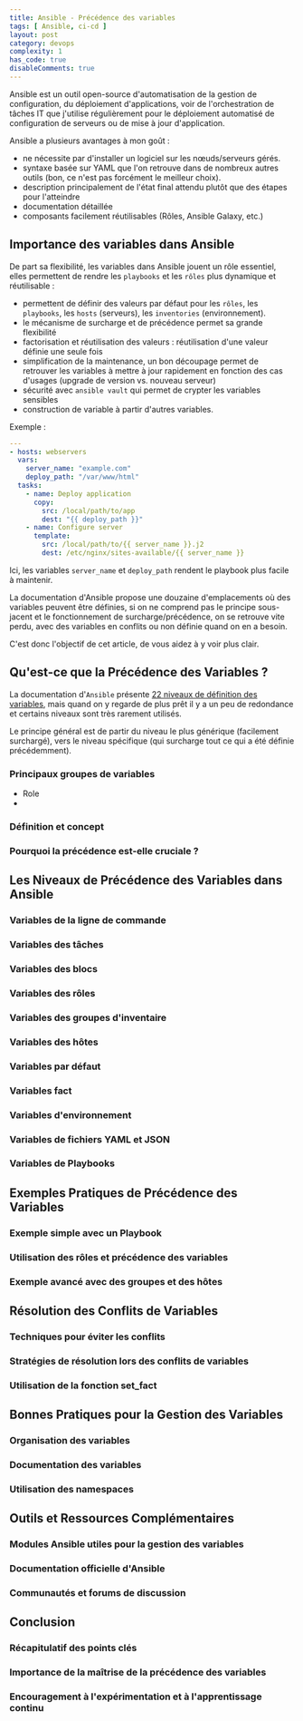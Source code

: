 ```yaml
---
title: Ansible - Précédence des variables
tags: [ Ansible, ci-cd ]
layout: post
category: devops
complexity: 1
has_code: true
disableComments: true
---
```

Ansible est un outil open-source d'automatisation de la gestion de configuration, du déploiement d'applications, voir de l'orchestration de tâches IT que j'utilise régulièrement pour le déploiement automatisé de configuration de serveurs ou de mise à jour d'application. 

Ansible a plusieurs avantages à mon goût :
- ne nécessite par d'installer un logiciel sur les nœuds/serveurs gérés.
- syntaxe basée sur YAML que l'on retrouve dans de nombreux autres outils (bon, ce n'est pas forcément le meilleur choix).
- description principalement de l'état final attendu plutôt que des étapes pour l'atteindre
- documentation détaillée
- composants facilement réutilisables (Rôles, Ansible Galaxy, etc.)

## Importance des variables dans Ansible

De part sa flexibilité, les variables dans Ansible jouent un rôle essentiel, elles permettent de rendre les `playbooks` et les `rôles` plus dynamique et réutilisable :

- permettent de définir des valeurs par défaut pour les `rôles`, les `playbooks`, les `hosts` (serveurs), les `inventories` (environnement).
- le mécanisme de surcharge et de précédence permet sa grande flexibilité
- factorisation et réutilisation des valeurs : réutilisation d'une valeur définie une seule fois
- simplification de la maintenance, un bon découpage permet de retrouver les variables à mettre à jour rapidement en fonction des cas d'usages (upgrade de version vs. nouveau serveur)
- sécurité avec `ansible vault` qui permet de crypter les variables sensibles
- construction de variable à partir d'autres variables.

Exemple :

```yaml
---
- hosts: webservers
  vars:
    server_name: "example.com"
    deploy_path: "/var/www/html"
  tasks:
    - name: Deploy application
      copy:
        src: /local/path/to/app
        dest: "{{ deploy_path }}"
    - name: Configure server
      template:
        src: /local/path/to/{{ server_name }}.j2
        dest: /etc/nginx/sites-available/{{ server_name }}
```

Ici, les variables `server_name` et `deploy_path` rendent le playbook plus facile à maintenir.

La documentation d'Ansible propose une douzaine d'emplacements où des variables peuvent être définies, si on ne comprend pas le principe sous-jacent et le fonctionnement de surcharge/précédence, on se retrouve vite perdu, avec des variables en conflits ou non définie quand on en a besoin.

C'est donc l'objectif de cet article, de vous aidez à y voir plus clair.

## Qu'est-ce que la Précédence des Variables ?

La documentation d'`Ansible` présente [22 niveaux de définition des variables](https://docs.ansible.com/ansible/latest/playbook_guide/playbooks_variables.html#understanding-variable-precedence), mais quand on y regarde de plus prêt il y a un peu de redondance et certains niveaux sont très rarement utilisés.

Le principe général est de partir du niveau le plus générique (facilement surchargé), vers le niveau spécifique (qui surcharge tout ce qui a été définie précédemment).

### Principaux groupes de variables

- Role
- 

### Définition et concept
### Pourquoi la précédence est-elle cruciale ?

## Les Niveaux de Précédence des Variables dans Ansible

### Variables de la ligne de commande
### Variables des tâches
### Variables des blocs
### Variables des rôles
### Variables des groupes d'inventaire
### Variables des hôtes
### Variables par défaut
### Variables fact
### Variables d'environnement
### Variables de fichiers YAML et JSON
### Variables de Playbooks
## Exemples Pratiques de Précédence des Variables

### Exemple simple avec un Playbook
### Utilisation des rôles et précédence des variables
### Exemple avancé avec des groupes et des hôtes

## Résolution des Conflits de Variables

### Techniques pour éviter les conflits
### Stratégies de résolution lors des conflits de variables
### Utilisation de la fonction set_fact

## Bonnes Pratiques pour la Gestion des Variables

### Organisation des variables
### Documentation des variables
### Utilisation des namespaces
## Outils et Ressources Complémentaires

### Modules Ansible utiles pour la gestion des variables
### Documentation officielle d'Ansible
### Communautés et forums de discussion
## Conclusion

### Récapitulatif des points clés
### Importance de la maîtrise de la précédence des variables
### Encouragement à l'expérimentation et à l'apprentissage continu
